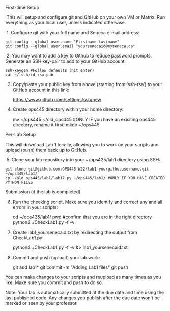 First-time Setup

 This will setup and configure git and GitHub on your own VM or Matrix. Run everything as your local user, unless indicated otherwise.

 1. Configure git with your full name and Seneca e-mail address:

    git config --global user.name "Firstname Lastname"
    git config --global user.email "yoursenecaid@myseneca.ca"

 2. You may want to add a key to Github to reduce password prompts. Generate an SSH key-pair to add to your GitHub account:

    ssh-keygen #Follow defaults (hit enter)
    cat ~/.ssh/id_rsa.pub

3. Copy/paste your public key from above (starting from ‘ssh-rsa’) to your GitHub account in this link:

    https://www.github.com/settings/ssh/new

4. Create ops445 directory within your home directory:

    mv ~/ops445 ~/old_ops445 #ONLY IF you have an exisiting ops445 directory, rename it first:
    mkdir ~/ops445

Per-Lab Setup

This will download Lab 1 locally, allowing you to work on your scripts and upload (push) them back up to GitHub.

 5. Clone your lab repository into your ~/ops435/lab1 directory using SSH:

    git clone git@github.com:OPS445-W22/lab1-yourgithubusername.git ~/ops445/lab1/
    cp ~/old_ops445/lab1/lab1?.py ~/ops445/lab1/ #ONLY IF YOU HAVE CREATED PYTHON FILES 

Submission (if the lab is completed)

6. Run the checking script. Make sure you identify and correct any and all errors in your scripts:

    cd ~/ops435/lab1/
    pwd #confirm that you are in the right directory
    python3 ./CheckLab1.py -f -v

7. Create lab1_yoursenecaid.txt by redirecting the output from CheckLab1.py:

    python3 ./CheckLab1.py -f -v &> lab1_yoursenecaid.txt

8. Commit and push (upload) your lab work:

    git add lab1*
    git commit -m "Adding Lab1 files"
    git push 

You can make changes to your scripts and reupload as many times as you like. Make sure you commit and push to do so.

Note: Your lab is automatically submitted at the due date and time using the last published code. Any changes you publish after the due date won't be marked or seen by your professor.
